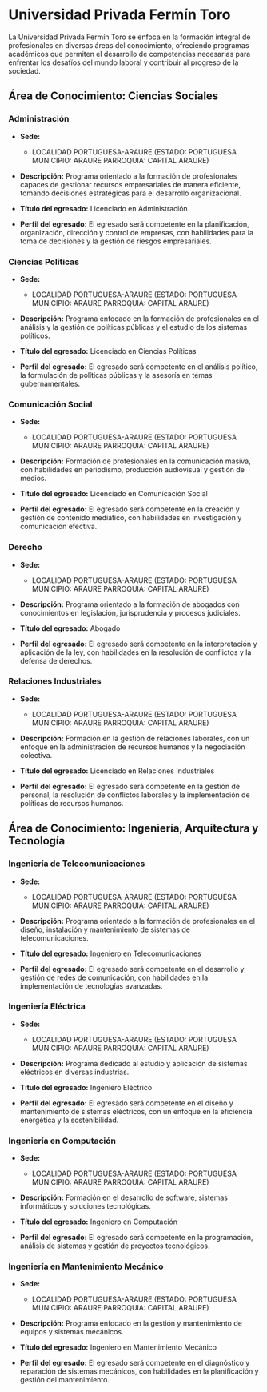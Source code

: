 # Universidad Privada Fermín Toro

La Universidad Privada Fermín Toro se enfoca en la formación integral de profesionales en diversas áreas del conocimiento, ofreciendo programas académicos que permiten el desarrollo de competencias necesarias para enfrentar los desafíos del mundo laboral y contribuir al progreso de la sociedad.

## Área de Conocimiento: Ciencias Sociales

### Administración

* **Sede:** 
  * LOCALIDAD PORTUGUESA-ARAURE (ESTADO: PORTUGUESA MUNICIPIO: ARAURE PARROQUIA: CAPITAL ARAURE)

* **Descripción:** 
  Programa orientado a la formación de profesionales capaces de gestionar recursos empresariales de manera eficiente, tomando decisiones estratégicas para el desarrollo organizacional.

* **Título del egresado:** 
  Licenciado en Administración

* **Perfil del egresado:** 
  El egresado será competente en la planificación, organización, dirección y control de empresas, con habilidades para la toma de decisiones y la gestión de riesgos empresariales.

### Ciencias Políticas

* **Sede:** 
  * LOCALIDAD PORTUGUESA-ARAURE (ESTADO: PORTUGUESA MUNICIPIO: ARAURE PARROQUIA: CAPITAL ARAURE)

* **Descripción:** 
  Programa enfocado en la formación de profesionales en el análisis y la gestión de políticas públicas y el estudio de los sistemas políticos.

* **Título del egresado:** 
  Licenciado en Ciencias Políticas

* **Perfil del egresado:** 
  El egresado será competente en el análisis político, la formulación de políticas públicas y la asesoría en temas gubernamentales.

### Comunicación Social

* **Sede:** 
  * LOCALIDAD PORTUGUESA-ARAURE (ESTADO: PORTUGUESA MUNICIPIO: ARAURE PARROQUIA: CAPITAL ARAURE)

* **Descripción:** 
  Formación de profesionales en la comunicación masiva, con habilidades en periodismo, producción audiovisual y gestión de medios.

* **Título del egresado:** 
  Licenciado en Comunicación Social

* **Perfil del egresado:** 
  El egresado será competente en la creación y gestión de contenido mediático, con habilidades en investigación y comunicación efectiva.

### Derecho

* **Sede:** 
  * LOCALIDAD PORTUGUESA-ARAURE (ESTADO: PORTUGUESA MUNICIPIO: ARAURE PARROQUIA: CAPITAL ARAURE)

* **Descripción:** 
  Programa orientado a la formación de abogados con conocimientos en legislación, jurisprudencia y procesos judiciales.

* **Título del egresado:** 
  Abogado

* **Perfil del egresado:** 
  El egresado será competente en la interpretación y aplicación de la ley, con habilidades en la resolución de conflictos y la defensa de derechos.

### Relaciones Industriales

* **Sede:** 
  * LOCALIDAD PORTUGUESA-ARAURE (ESTADO: PORTUGUESA MUNICIPIO: ARAURE PARROQUIA: CAPITAL ARAURE)

* **Descripción:** 
  Formación en la gestión de relaciones laborales, con un enfoque en la administración de recursos humanos y la negociación colectiva.

* **Título del egresado:** 
  Licenciado en Relaciones Industriales

* **Perfil del egresado:** 
  El egresado será competente en la gestión de personal, la resolución de conflictos laborales y la implementación de políticas de recursos humanos.

## Área de Conocimiento: Ingeniería, Arquitectura y Tecnología

### Ingeniería de Telecomunicaciones

* **Sede:** 
  * LOCALIDAD PORTUGUESA-ARAURE (ESTADO: PORTUGUESA MUNICIPIO: ARAURE PARROQUIA: CAPITAL ARAURE)

* **Descripción:** 
  Programa orientado a la formación de profesionales en el diseño, instalación y mantenimiento de sistemas de telecomunicaciones.

* **Título del egresado:** 
  Ingeniero en Telecomunicaciones

* **Perfil del egresado:** 
  El egresado será competente en el desarrollo y gestión de redes de comunicación, con habilidades en la implementación de tecnologías avanzadas.

### Ingeniería Eléctrica

* **Sede:** 
  * LOCALIDAD PORTUGUESA-ARAURE (ESTADO: PORTUGUESA MUNICIPIO: ARAURE PARROQUIA: CAPITAL ARAURE)

* **Descripción:** 
  Programa dedicado al estudio y aplicación de sistemas eléctricos en diversas industrias.

* **Título del egresado:** 
  Ingeniero Eléctrico

* **Perfil del egresado:** 
  El egresado será competente en el diseño y mantenimiento de sistemas eléctricos, con un enfoque en la eficiencia energética y la sostenibilidad.

### Ingeniería en Computación

* **Sede:** 
  * LOCALIDAD PORTUGUESA-ARAURE (ESTADO: PORTUGUESA MUNICIPIO: ARAURE PARROQUIA: CAPITAL ARAURE)

* **Descripción:** 
  Formación en el desarrollo de software, sistemas informáticos y soluciones tecnológicas.

* **Título del egresado:** 
  Ingeniero en Computación

* **Perfil del egresado:** 
  El egresado será competente en la programación, análisis de sistemas y gestión de proyectos tecnológicos.

### Ingeniería en Mantenimiento Mecánico

* **Sede:** 
  * LOCALIDAD PORTUGUESA-ARAURE (ESTADO: PORTUGUESA MUNICIPIO: ARAURE PARROQUIA: CAPITAL ARAURE)

* **Descripción:** 
  Programa enfocado en la gestión y mantenimiento de equipos y sistemas mecánicos.

* **Título del egresado:** 
  Ingeniero en Mantenimiento Mecánico

* **Perfil del egresado:** 
  El egresado será competente en el diagnóstico y reparación de sistemas mecánicos, con habilidades en la planificación y gestión del mantenimiento.